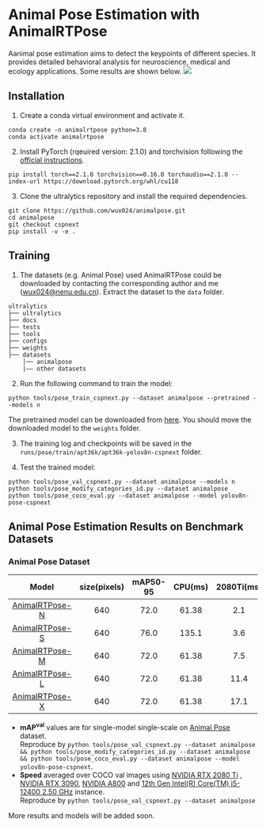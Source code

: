 # Animal Pose Estimation with AnimalRTPose

Aanimal pose estimation aims to detect the keypoints of different species. It provides detailed behavioral analysis for neuroscience, medical and ecology applications. Some results are shown below.
![](https://s3.bmp.ovh/imgs/2024/08/19/0e1d3cc45f840729.jpg)
## Installation

1. Create a conda virtual environment and activate it.

```
conda create -n animalrtpose python=3.8
conda activate animalrtpose
```

2. Install PyTorch (rqeuired version: 2.1.0) and torchvision following the [official instructions](https://pytorch.org/).

```
pip install torch==2.1.0 torchvision==0.16.0 torchaudio==2.1.0 --index-url https://download.pytorch.org/whl/cu118
```

3. Clone the ultralytics repository and install the required dependencies.

```
git clone https://github.com/wux024/animalpose.git
cd animalpose
git checkout cspnext
pip install -v -e .
```

## Training

1. The datasets (e.g. Animal Pose) used AnimalRTPose could be downloaded by contacting the corresponding author and me (<EMAIL>wux024@nenu.edu.cn). Extract the dataset to the `data` folder.
```text
ultralytics
├── ultralytics
├── docs
├── tests
├── tools
├── configs
├── weights
├── datasets
    │── animalpose
    |—— other datasets
```

2. Run the following command to train the model:
```
python tools/pose_train_cspnext.py --dataset animalpose --pretrained --models n
```
The pretrained model can be downloaded from [here](https://github.com/ultralytics/assets/releases/download/v8.2.0/yolov8n-pose.pt). You should move the downloaded model to the `weights` folder.

3. The training log and checkpoints will be saved in the `runs/pose/train/apt36k/apt36k-yolov8n-cspnext` folder.

4. Test the trained model:
``` 
python tools/pose_val_cspnext.py --dataset animalpose --models n
python tools/pose_modify_categories_id.py --dataset animalpose
python tools/pose_coco_eval.py --dataset animalpose --model yolov8n-pose-cspnext
```

## Animal Pose Estimation Results on Benchmark Datasets

### Animal Pose Dataset

| Model | size(pixels) | mAP50-95 | CPU(ms) | 2080Ti(ms) | 3090Ti(ms) | A800(ms) | Params(M) | GFLOPs |
| :-----: | :------------: | :--------: | :--------:| :-----------: | :--------: | :--------: | :---------: | :------: |
| [AnimalRTPose-N](https://github.com/ultralytics/assets/releases/download/v8.2.0/yolov8n-pose.pt)| 640 | 72.0| 61.38| 2.1|  | 0.8 | 2.884 | 8.5 |
| [AnimalRTPose-S](https://github.com/ultralytics/assets/releases/download/v8.2.0/yolov8n-pose.pt)| 640 | 76.0| 135.1| 3.6|  | 1.4 | 9.796 | 26.6 |
| [AnimalRTPose-M](https://github.com/ultralytics/assets/releases/download/v8.2.0/yolov8n-pose.pt)| 640 | 72.0| 61.38| 7.5 |   | 0.8| 24.183|65.6|
| [AnimalRTPose-L](https://github.com/ultralytics/assets/releases/download/v8.2.0/yolov8n-pose.pt)| 640 | 72.0| 61.38| 11.4 |   | 0.8| 47.929|131.2|
| [AnimalRTPose-X](https://github.com/ultralytics/assets/releases/download/v8.2.0/yolov8n-pose.pt)| 640 | 72.0| 61.38| 17.1 |   | 0.8| 74.812|204.6|

- **mAP<sup>val</sup>** values are for single-model single-scale on [Animal Pose](https://sites.google.com/view/animal-pose/) dataset. <br>Reproduce by `python tools/pose_val_cspnext.py --dataset animalpose && python tools/pose_modify_categories_id.py --dataset animalpose && python tools/pose_coco_eval.py --dataset animalpose --model yolov8n-pose-cspnext`.
- **Speed** averaged over COCO val images using [NVIDIA RTX 2080 Ti](https://www.nvidia.com/en-us/geforce/graphics-cards/rtx-2080-ti/) , [NVIDIA RTX 3090](https://www.nvidia.com/en-us/geforce/graphics-cards/30-series/rtx-3090/), [NVIDIA A800](https://www.nvidia.cn/content/dam/en-zz/Solutions/Data-Center/a100/pdf/PB-10577-001_v02.pdf) and [12th Gen Intel(R) Core(TM) i5-12400   2.50 GHz](https://www.intel.cn/content/www/cn/zh/products/sku/134586/intel-core-i512400-processor-18m-cache-up-to-4-40-ghz/specifications.html) instance. <br>Reproduce by `python tools/pose_val_cspnext.py --dataset animalpose`

More results and models will be added soon.